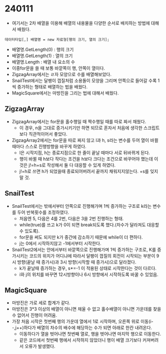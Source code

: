 # 240111
* 여기서는 2차 배열을 이용해 배열의 내용물을 다양한 순서로 배치하는 방법에 대해서 배웠다.
```
데이터타입[,] 배열명 = new 자료형[행의 크기, 열의 크기];
```
  * 배열명.GetLength(0) : 행의  크기
  * 배열명.GetLength(1) : 열의  크기
  * 배열명.Length : 배열 내 요소의 수
  * 이중for문을 쓸 때 보통 바깥쪽이 행, 안쪽이 열이다.
* ZigzagArray에서는 ㄹ자 모양으로 수를 배열해보았다.
* SnailTest에서는 달팽이 껍질처럼 소용돌이 모양을 그리며 안쪽으로 들어갈 수록 1씩 증가하는 형태로 배열하는 법을 배웠다.
* MagicSquare에서는 마방진을 그리는 법에 대해서 배웠다.

## ZigzagArray
* ZigzagArray에서는 for문을 홀수행일 때 짝수행일 때를 따로 짜서 채웠다.
  * 이 경우, n을 그대로 증가시키기만 하면 되므로 혼자서 처음에 생각한 스크립트보다 직관적이어서 좋았다.
* ZigzagArray2에서는 for문을 따로 짜지 않고 l과 h, s라는 변수를 두어 열이 바뀔 때마다 스스로 진행방향을 바꾸게 하였다.
  * l은 시작지점, h는 종료지점으로 한 줄이 끝날 때마다 서로 뒤바뀌게 된다. 
  * 행이 바뀔 때 h보다 작다는 조건을 h보다 크다는 조건으로 바꾸어야 했는데 이것은 j!=h+s로 작성해서 둘 다 대응할 수 있게 하였다.
  * j!=h로 쓰면 h가 되었을때 종료되어버려서 끝까지 채워지지않는다. +s를 잊지말 것.

## SnailTest
* SnailTest에서는 밖에서부터 안쪽으로 진행해가며 1씩 증가하는 구조로 k라는 변수를 두어 반복횟수를 조정하였다.
  * 처음엔 5, 다음은 4를 2번, 다음은 3을 2번 진행하는 형태.
  * while(true)를 쓰고 k가 0이 되면 break되도록 했다.(차수가 달라져도 대응할 수 있도록).
  * for문을 써도 되지만 k가 중간에 감소하기 때문에 while이 더 편하다.
  * j는 0에서 시작하지않고 -1에서부터 시작한다.
* SnailTest2에서는 안에서부터 바깥쪽으로 진행해가며 1씩 증가하는 구조로, K를 증가시키는 코드의 위치가 어디냐에 따라서 달팽이 껍질의 회전이 시작되는 부분이 9시 방향(끝날 때 증가시)과 3시 방향(시작할 때 증가시)으로 달라졌다.
  * k가 끝날때 증가하는 경우, s*=-1 이 적용된 상태로 시작한다는 것이 다르다.
  * i와 j의 위치를 바꾸면 12시방향이나 6시 방향에서 시작하도록 바꿀 수 있었음.

## MagicSquare
* 마방진은 가로 세로 합계가 같다.
* 마방진은 3*3 이상의 배열이 아니면 채울 수 없고 홀수배열이 아니면 가운데를 찾을 수 없어서 진행이 어려움.
* 가장 처음 시작은 첫번째 행의 가운데 열에서 1로 시작하며, 오른쪽 위로 이동(i--,j++)하다가 배열의 차수의 배수에 해당하는 수가 되면 아래로 한칸 내려온다.
  * 이동하다가 열을 벗어나면 첫번째 열로, 행을 벗어나면 마지막 행으로 이동한다.
  * 같은 코드에서 첫번째 행에서 시작하지 않았더니 행이 배열 크기보다 커져버려서 오류가 발생했다.
